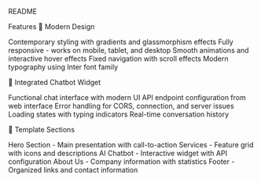 README

Features
🎨 Modern Design

Contemporary styling with gradients and glassmorphism effects
Fully responsive - works on mobile, tablet, and desktop
Smooth animations and interactive hover effects
Fixed navigation with scroll effects
Modern typography using Inter font family

🤖 Integrated Chatbot Widget

Functional chat interface with modern UI
API endpoint configuration from web interface
Error handling for CORS, connection, and server issues
Loading states with typing indicators
Real-time conversation history

📱 Template Sections

Hero Section - Main presentation with call-to-action
Services - Feature grid with icons and descriptions
AI Chatbot - Interactive widget with API configuration
About Us - Company information with statistics
Footer - Organized links and contact information
